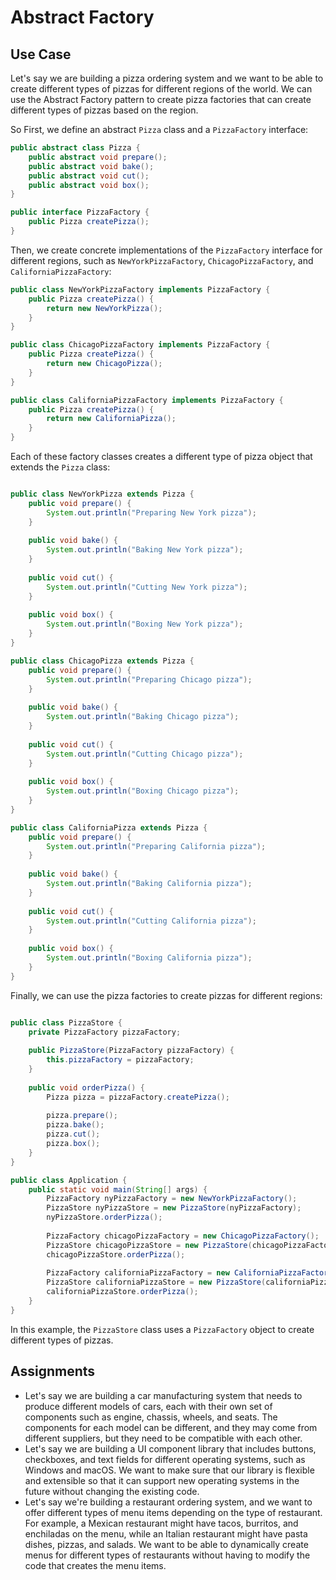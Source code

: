 # Abstract Factory

## Use Case

Let's say we are building a pizza ordering system and we want to be able to create different types of pizzas for different regions of the world. We can use the Abstract Factory pattern to create pizza factories that can create different types of pizzas based on the region.

So First, we define an abstract `Pizza` class and a `PizzaFactory` interface:

```java
public abstract class Pizza {
    public abstract void prepare();
    public abstract void bake();
    public abstract void cut();
    public abstract void box();
}

public interface PizzaFactory {
    public Pizza createPizza();
}
```

Then, we create concrete implementations of the `PizzaFactory` interface for different regions, such as `NewYorkPizzaFactory`, `ChicagoPizzaFactory`, and `CaliforniaPizzaFactory`:

```java
public class NewYorkPizzaFactory implements PizzaFactory {
    public Pizza createPizza() {
        return new NewYorkPizza();
    }
}

public class ChicagoPizzaFactory implements PizzaFactory {
    public Pizza createPizza() {
        return new ChicagoPizza();
    }
}

public class CaliforniaPizzaFactory implements PizzaFactory {
    public Pizza createPizza() {
        return new CaliforniaPizza();
    }
}

```

Each of these factory classes creates a different type of pizza object that extends the `Pizza` class:

```java

public class NewYorkPizza extends Pizza {
    public void prepare() {
        System.out.println("Preparing New York pizza");
    }
    
    public void bake() {
        System.out.println("Baking New York pizza");
    }
    
    public void cut() {
        System.out.println("Cutting New York pizza");
    }
    
    public void box() {
        System.out.println("Boxing New York pizza");
    }
}

public class ChicagoPizza extends Pizza {
    public void prepare() {
        System.out.println("Preparing Chicago pizza");
    }
    
    public void bake() {
        System.out.println("Baking Chicago pizza");
    }
    
    public void cut() {
        System.out.println("Cutting Chicago pizza");
    }
    
    public void box() {
        System.out.println("Boxing Chicago pizza");
    }
}

public class CaliforniaPizza extends Pizza {
    public void prepare() {
        System.out.println("Preparing California pizza");
    }
    
    public void bake() {
        System.out.println("Baking California pizza");
    }
    
    public void cut() {
        System.out.println("Cutting California pizza");
    }
    
    public void box() {
        System.out.println("Boxing California pizza");
    }
}

```

Finally, we can use the pizza factories to create pizzas for different regions:

```java

public class PizzaStore {
    private PizzaFactory pizzaFactory;
    
    public PizzaStore(PizzaFactory pizzaFactory) {
        this.pizzaFactory = pizzaFactory;
    }
    
    public void orderPizza() {
        Pizza pizza = pizzaFactory.createPizza();
        
        pizza.prepare();
        pizza.bake();
        pizza.cut();
        pizza.box();
    }
}

public class Application {
    public static void main(String[] args) {
        PizzaFactory nyPizzaFactory = new NewYorkPizzaFactory();
        PizzaStore nyPizzaStore = new PizzaStore(nyPizzaFactory);
        nyPizzaStore.orderPizza();
        
        PizzaFactory chicagoPizzaFactory = new ChicagoPizzaFactory();
        PizzaStore chicagoPizzaStore = new PizzaStore(chicagoPizzaFactory);
        chicagoPizzaStore.orderPizza();
        
        PizzaFactory californiaPizzaFactory = new CaliforniaPizzaFactory();
        PizzaStore californiaPizzaStore = new PizzaStore(californiaPizzaFactory);
        californiaPizzaStore.orderPizza();
    }
}

```


In this example, the `PizzaStore` class uses a `PizzaFactory` object to create different types of pizzas.

## Assignments

* Let's say we are building a car manufacturing system that needs to produce different models of cars, each with their own set of components such as engine, chassis, wheels, and seats. The components for each model can be different, and they may come from different suppliers, but they need to be compatible with each other.
* Let's say we are building a UI component library that includes buttons, checkboxes, and text fields for different operating systems, such as Windows and macOS. We want to make sure that our library is flexible and extensible so that it can support new operating systems in the future without changing the existing code.
* Let's say we're building a restaurant ordering system, and we want to offer different types of menu items depending on the type of restaurant. For example, a Mexican restaurant might have tacos, burritos, and enchiladas on the menu, while an Italian restaurant might have pasta dishes, pizzas, and salads. We want to be able to dynamically create menus for different types of restaurants without having to modify the code that creates the menu items.
